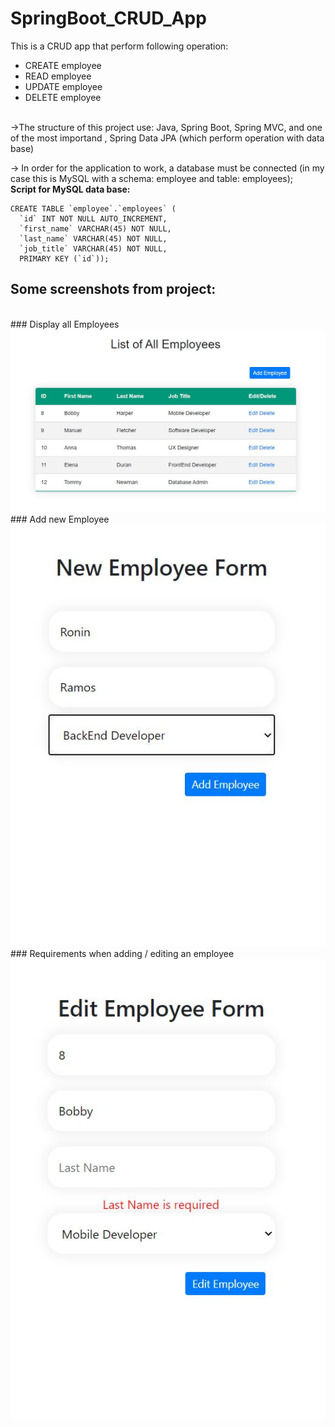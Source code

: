 # SpringBoot_CRUD_App
This is a CRUD app that perform following operation:
- CREATE employee
- READ employee
- UPDATE employee
- DELETE employee
<br/>
->The structure of this project use: Java, Spring Boot, Spring MVC, and one of the most importand , Spring Data JPA (which perform operation with data base)

-> In order for the application to work, a database must be connected (in my case this is MySQL with a schema: employee and table: employees); 
<br/>
**Script for MySQL data base:**
```
CREATE TABLE `employee`.`employees` (
  `id` INT NOT NULL AUTO_INCREMENT,
  `first_name` VARCHAR(45) NOT NULL,
  `last_name` VARCHAR(45) NOT NULL,
  `job_title` VARCHAR(45) NOT NULL,
  PRIMARY KEY (`id`));
  ```
  ## Some screenshots from project: 
  </br>
  ### Display all Employees
  </br>
  <img src="/screenshots/all_employees.JPG">
  
  </br>
  ### Add new Employee
  </br>
  <img src="/screenshots/new_employee.JPG">
  
  </br>
  ### Requirements when adding / editing an employee
  </br>
  <img src="/screenshots/requirements.JPG">
